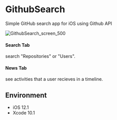 # GithubSearch
Simple GitHub search app for iOS using Github API

<!--
![GithubSearch_screen_600](https://user-images.githubusercontent.com/15978091/59027155-3870d700-8893-11e9-9b5a-1822f7b18d92.jpg)
-->

![GithubSearch_screen_500](https://user-images.githubusercontent.com/15978091/59025908-322d2b80-8890-11e9-9eee-fb84cd466faa.jpg)

#### Search Tab
search "Repositories" or "Users".

#### News Tab
see activities that a user recieves in a timeline.

## Environment
- iOS 12.1
- Xcode 10.1
